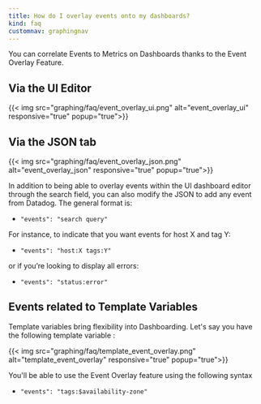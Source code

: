 ```yaml
---
title: How do I overlay events onto my dashboards?
kind: faq
customnav: graphingnav
---
```


You can correlate Events to Metrics on Dashboards thanks to the Event Overlay Feature. 

## Via the UI Editor

{{< img src="graphing/faq/event_overlay_ui.png" alt="event_overlay_ui" responsive="true" popup="true">}}

## Via the JSON tab
{{< img src="graphing/faq/event_overlay_json.png" alt="event_overlay_json" responsive="true" popup="true">}}

In addition to being able to overlay events within the UI dashboard editor through the search field, you can also modify the JSON to add any event from Datadog. The general format is:

* `"events": "search query"`

For instance, to indicate that you want events for host X and tag Y:

* `"events": "host:X tags:Y"`

or if you’re looking to display all errors:

* `"events": "status:error"`

## Events related to Template Variables

Template variables bring flexibility into Dashboarding.
Let's say you have the following template variable : 

{{< img src="graphing/faq/template_event_overlay.png" alt="template_event_overlay" responsive="true" popup="true">}}

You'll be able to use the Event Overlay feature using the following syntax

* `"events": "tags:$availability-zone"`